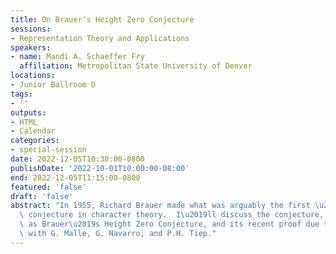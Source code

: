 ```yaml
---
title: On Brauer's Height Zero Conjecture
sessions:
- Representation Theory and Applications
speakers:
- name: Mandi A. Schaeffer Fry
  affiliation: Metropolitan State University of Denver
locations:
- Junior Ballroom D
tags:
- ''
outputs:
- HTML
- Calendar
categories:
- special-session
date: 2022-12-05T10:30:00-0800
publishDate: '2022-10-01T10:00:00-08:00'
end: 2022-12-05T11:15:00-0800
featured: 'false'
draft: 'false'
abstract: "In 1955, Richard Brauer made what was arguably the first \u201Clocal-global\u201D\
  \ conjecture in character theory.  I\u2019ll discuss the conjecture, often known\
  \ as Brauer\u2019s Height Zero Conjecture, and its recent proof due to joint work\
  \ with G. Malle, G. Navarro, and P.H. Tiep."
---
```

